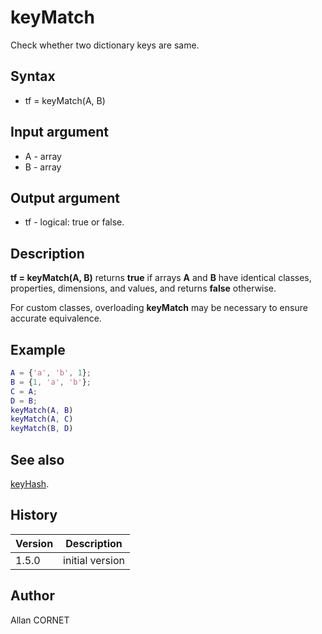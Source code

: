 # keyMatch

Check whether two dictionary keys are same.

## Syntax

- tf = keyMatch(A, B)

## Input argument

- A - array
- B - array

## Output argument

- tf - logical: true or false.

## Description

  <p><b>tf = keyMatch(A, B)</b> returns <b>true</b> if arrays <b>A</b> and <b>B</b> have identical classes, properties, dimensions, and values, and returns <b>false</b> otherwise.</p>
  <p>For custom classes, overloading <b>keyMatch</b> may be necessary to ensure accurate equivalence.</p>

## Example

```matlab
A = {'a', 'b', 1};
B = {1, 'a', 'b'};
C = A;
D = B;
keyMatch(A, B)
keyMatch(A, C)
keyMatch(B, D)
```

## See also

[keyHash](keyHash.md).

## History

| Version | Description     |
| ------- | --------------- |
| 1.5.0   | initial version |

## Author

Allan CORNET
